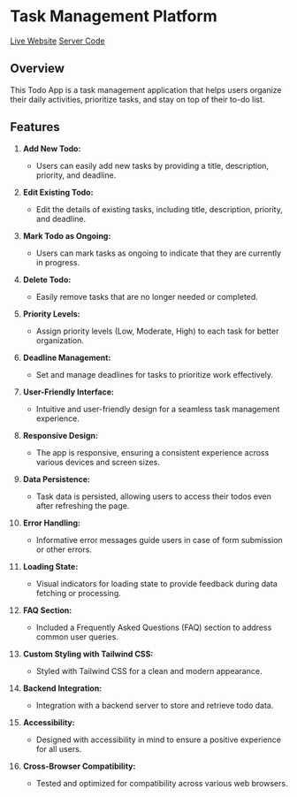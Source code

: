 # Task Management Platform 

[Live Website](https://task-manager-cde12.web.app)
[Server Code](https://github.com/saad7mahmud/task-manager-server)


## Overview

This Todo App is a task management application that helps users organize their daily activities, prioritize tasks, and stay on top of their to-do list.

## Features

1. **Add New Todo:**

   - Users can easily add new tasks by providing a title, description, priority, and deadline.

2. **Edit Existing Todo:**

   - Edit the details of existing tasks, including title, description, priority, and deadline.

3. **Mark Todo as Ongoing:**

   - Users can mark tasks as ongoing to indicate that they are currently in progress.

4. **Delete Todo:**

   - Easily remove tasks that are no longer needed or completed.

5. **Priority Levels:**

   - Assign priority levels (Low, Moderate, High) to each task for better organization.

6. **Deadline Management:**

   - Set and manage deadlines for tasks to prioritize work effectively.

7. **User-Friendly Interface:**

   - Intuitive and user-friendly design for a seamless task management experience.

8. **Responsive Design:**

   - The app is responsive, ensuring a consistent experience across various devices and screen sizes.

9. **Data Persistence:**

   - Task data is persisted, allowing users to access their todos even after refreshing the page.

10. **Error Handling:**

    - Informative error messages guide users in case of form submission or other errors.

11. **Loading State:**

    - Visual indicators for loading state to provide feedback during data fetching or processing.

12. **FAQ Section:**

    - Included a Frequently Asked Questions (FAQ) section to address common user queries.

13. **Custom Styling with Tailwind CSS:**

    - Styled with Tailwind CSS for a clean and modern appearance.

14. **Backend Integration:**

    - Integration with a backend server to store and retrieve todo data.

15. **Accessibility:**

    - Designed with accessibility in mind to ensure a positive experience for all users.

16. **Cross-Browser Compatibility:**
    - Tested and optimized for compatibility across various web browsers.

